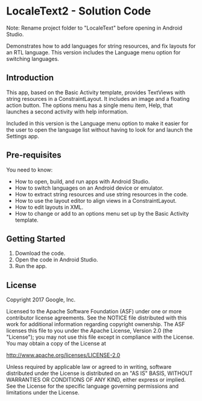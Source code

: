 LocaleText2 - Solution Code
===========================

Note: Rename project folder to "LocaleText" before opening
in Android Studio.

Demonstrates how to add languages for string resources,
and fix layouts for an RTL language. This version includes
the Language menu option for switching languages.

Introduction
------------

This app, based on the Basic Activity template, provides TextViews
with string resources in a ConstraintLayout. It includes an image and a
floating action button. The options menu has a single menu item, Help,
that launches a second activity with help information.

Included in this version is the Language menu option to make it easier
for the user to open the language list without having to look for and
launch the Settings app.

Pre-requisites
--------------

You need to know:
- How to open, build, and run apps with Android Studio.
- How to switch languages on an Android device or emulator.
- How to extract string resources and use string resources in the code.
- How to use the layout editor to align views in a ConstraintLayout.
- How to edit layouts in XML.
- How to change or add to an options menu set up by the Basic Activity template.

Getting Started
---------------

1. Download the code.
2. Open the code in Android Studio.
3. Run the app.

License
-------

Copyright 2017 Google, Inc.

Licensed to the Apache Software Foundation (ASF) under one or more contributor
license agreements.  See the NOTICE file distributed with this work for
additional information regarding copyright ownership.  The ASF licenses this
file to you under the Apache License, Version 2.0 (the "License"); you may not
use this file except in compliance with the License.  You may obtain a copy of
the License at

  http://www.apache.org/licenses/LICENSE-2.0

Unless required by applicable law or agreed to in writing, software
distributed under the License is distributed on an "AS IS" BASIS, WITHOUT
WARRANTIES OR CONDITIONS OF ANY KIND, either express or implied.  See the
License for the specific language governing permissions and limitations under
the License.
